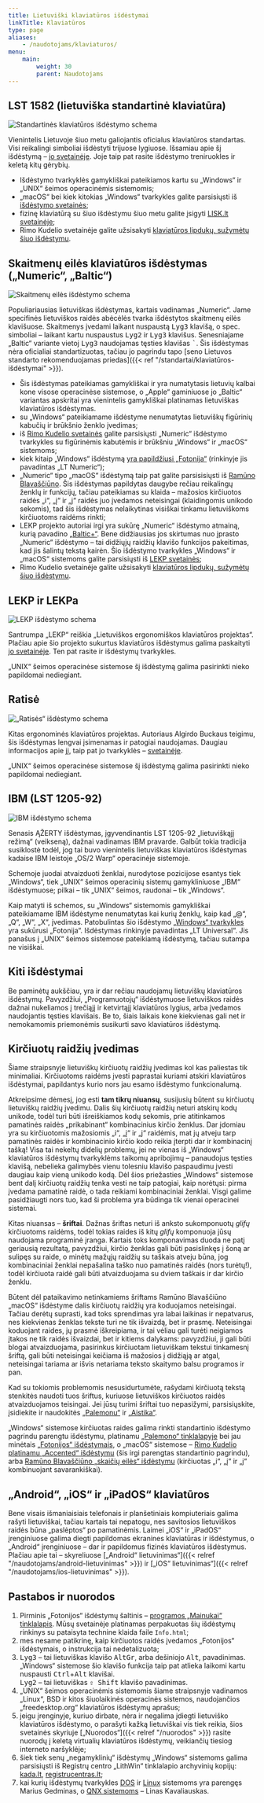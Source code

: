 ```yaml
---
title: Lietuviški klaviatūros išdėstymai
linkTitle: Klaviatūros
type: page
aliases:
    - /naudotojams/klaviaturos/
menu:
    main:
        weight: 30
        parent: Naudotojams
---
```


LST 1582 (lietuviška standartinė klaviatūra)
--------------------------------------------

![Standartinės klaviatūros išdėstymo schema](LST_1582_klaviatūra.png)

Vienintelis Lietuvoje šiuo metu galiojantis oficialus klaviatūros standartas. Visi reikalingi simboliai išdėstyti
trijuose lygiuose. Išsamiau apie šį išdėstymą – [jo svetainėje](http://www.ims.mii.lt/klav/). Joje taip pat rasite
išdėstymo treniruokles ir keletą kitų gėrybių.

* Išdėstymo tvarkyklės gamykliškai pateikiamos kartu su „Windows“ ir „UNIX“ šeimos operacinėmis sistemomis;
* „macOS“ bei kiek kitokias „Windows“ tvarkykles galite parsisiųsti iš
  [išdėstymo svetainės](http://www.ims.mii.lt/klav/tvarkyk.html);
* fizinę klaviatūrą su šiuo išdėstymu šiuo metu galite įsigyti [LISK.lt svetainėje](https://www.lisk.lt/);
* Rimo Kudelio svetainėje galite užsisakyti [klaviatūros lipdukų, sužymėtų šiuo išdėstymu][1].

Skaitmenų eilės klaviatūros išdėstymas („Numeric“, „Baltic“)
------------------------------------------------------------

![Skaitmenų eilės išdėstymo schema](skaitmenų_eilės_klaviatūra.png)

Populiariausias lietuviškas išdėstymas, kartais vadinamas „Numeric“. Jame specifinės lietuviškos raidės abėcėlės tvarka
išdėstytos skaitmenų eilės klavišuose. Skaitmenys įvedami laikant nuspaustą <kbd>Lyg3</kbd> klavišą, o spec. simboliai –
laikant kartu nuspaustus <kbd>Lyg2</kbd> ir <kbd>Lyg3</kbd> klavišus. Senesniajame „Baltic“ variante vietoj
<kbd>Lyg3</kbd> naudojamas tęsties klavišas <kbd>\`</kbd>. Šis išdėstymas nėra oficialiai standartizuotas, tačiau jo
pagrindu tapo [seno Lietuvos standarto rekomenduojamas priedas]({{< ref "/standartai/klaviatūros-išdėstymai" >}}).

* Šis išdėstymas pateikiamas gamykliškai ir yra numatytasis lietuvių kalbai kone visose operacinėse sistemose, o „Apple“
  gaminiuose jo „Baltic“ variantas apskritai yra vienintelis gamykliškai platinamas lietuviškas klaviatūros išdėstymas.
* su „Windows“ pateikiamame išdėstyme nenumatytas lietuviškų figūrinių kabučių ir brūkšnio ženklo įvedimas;
* iš [Rimo Kudelio svetainės](https://rimas.kudelis.lt/numeric/) galite parsisiųsti „Numeric“ išdėstymo tvarkykles su
  figūrinėmis kabutėmis ir brūkšniu „Windows“ ir „macOS“ sistemoms;
* kiek kitaip „Windows“ išdėstymą [yra papildžiusi „Fotonija“](<Fotonijos išdėstymai.zip>) (rinkinyje jis pavadintas
  „LT Numeric“);
* „Numeric“ tipo „macOS“ išdėstymą taip pat galite parsisisiųsti iš [Ramūno Blavaščiūno][3]. Šis išdėstymas papildytas
  daugybe rečiau reikalingų ženklų ir funkcijų, tačiau pateikiamas su klaida – mažosios kirčiuotos raidės „i“, „į“ ir
  „j“ raidės juo įvedamos neteisingai (klaidingomis unikodo sekomis), tad šis išdėstymas nelaikytinas visiškai tinkamu
  lietuviškoms kirčiuotoms raidėms rinkti;
* LEKP projekto autoriai irgi yra sukūrę „Numeric“ išdėstymo atmainą, kurią pavadino
  [„Baltic+“](https://lekp.info/Išdėstymai). Bene didžiausias jos skirtumas nuo įprasto „Numeric“ išdėstymo – tai
  didžiųjų raidžių klavišo funkcijos pakeitimas, kad jis šalintų tekstą kairėn. Šio išdėstymo tvarkykles „Windows“ ir
  „macOS“ sistemoms galite parsisiųsti iš [LEKP svetainės](https://lekp.info/Tvarkyklės);
* Rimo Kudelio svetainėje galite užsisakyti [klaviatūros lipdukų, sužymėtų šiuo išdėstymu][1].

LEKP ir LEKPa
-------------

![LEKP išdėstymo schema](LEKP_klaviatūra.png)

Santrumpa „LEKP“ reiškia „Lietuviškos ergonomiškos klaviatūros projektas“. Plačiau apie šio projekto sukurtus
klaviatūros išdėstymus galima paskaityti [jo svetainėje](https://lekp.info/). Ten pat rasite ir išdėstymų tvarkykles.

„UNIX“ šeimos operacinėse sistemose šį išdėstymą galima pasirinkti nieko papildomai nediegiant.

Ratisė
------

![„Ratisės“ išdėstymo schema](Ratisė.png)

Kitas ergonominės klaviatūros projektas. Autoriaus Algirdo Buckaus teigimu, šis išdėstymas lengvai įsimenamas ir
patogiai naudojamas. Daugiau informacijos apie jį, taip pat jo tvarkyklės –
[svetainėje](https://albuck.github.io/Ratise-layout/).

„UNIX“ šeimos operacinėse sistemose šį išdėstymą galima pasirinkti nieko papildomai nediegiant.

IBM (LST 1205-92)
---

![IBM išdėstymo schema](IBM_klaviatūra.png)

Senasis ĄŽERTY išdėstymas, įgyvendinantis LST 1205-92 „lietuviškąjį režimą“ (veikseną), dažnai vadinamas IBM
pravarde. Galbūt tokia tradicija susiklostė todėl, jog tai buvo vienintelis lietuviškas klaviatūros išdėstymas
kadaise IBM leistoje „OS/2 Warp“ operacinėje sistemoje.

Schemoje juodai atvaizduoti ženklai, nurodytose pozicijose esantys tiek „Windows“, tiek „UNIX“ šeimos operacinių sistemų
gamykliniuose „IBM“ išdėstymuose; pilkai – tik „UNIX“ šeimos, raudonai – tik „Windows“.

Kaip matyti iš schemos, su „Windows“ sistemomis gamykliškai pateikiamame IBM išdėstyme nenumatytas kai kurių ženklų,
kaip kad „@“, „Q“, „W“, „X“, įvedimas. Patobulintas šio išdėstymo [„Windows“ tvarkykles](<Fotonijos išdėstymai.zip>)
yra sukūrusi „Fotonija“. Išdėstymas rinkinyje pavadintas „LT Universal“. Jis panašus į „UNIX“ šeimos sistemose
pateikiamą išdėstymą, tačiau sutampa ne visiškai.

Kiti išdėstymai
---------------

Be paminėtų aukščiau, yra ir dar rečiau naudojamų lietuviškų klaviatūros išdėstymų. Pavyzdžiui, „Programuotojų“
išdėstymuose lietuviškos raidės dažnai nukeliamos į trečiąjį ir ketvirtąjį klaviatūros lygius, arba įvedamos naudojantis
tęsties klavišais. Be to, šiais laikais kone kiekvienas gali net ir nemokamomis priemonėmis susikurti savo klaviatūros
išdėstymą.

Kirčiuotų raidžių įvedimas
--------------------------

Šiame straipsnyje lietuviškų kirčiuotų raidžių įvedimas kol kas paliestas tik minimaliai. Kirčiuotoms raidėms įvesti
paprastai kuriami atskiri klaviatūros išdėstymai, papildantys kurio nors jau esamo išdėstymo funkcionalumą.

Atkreipsime dėmesį, jog esti **tam tikrų niuansų**, susijusių būtent su kirčiuotų lietuviškų raidžių įvedimu. Dalis šių
kirčiuotų raidžių neturi atskirų kodų unikode, todėl turi būti išreiškiamos kodų sekomis, prie atitinkamos pamatinės
raidės „prikabinant“ kombinacinius kirčio ženklus. Dar įdomiau yra su kirčiuotomis mažosiomis „i“, „į“ ir „j“ raidėmis,
mat jų atveju tarp pamatinės raidės ir kombinacinio kirčio kodo reikia įterpti dar ir kombinacinį tašką! Visa tai
nekeltų didelių problemų, jei ne vienas iš „Windows“ klaviatūros išdėstymų tvarkyklėms taikomų apribojimų – panaudojus
tęsties klavišą, nebelieka galimybės vienu tolesniu klavišo paspaudimu įvesti daugiau kaip vieną unikodo kodą. Dėl šios
priežasties „Windows“ sistemose bent dalį kirčiuotų raidžių tenka vesti ne taip patogiai, kaip norėtųsi: pirma įvedama
pamatinė raidė, o tada reikiami kombinaciniai ženklai. Visgi galime pasidžiaugti nors tuo, kad ši problema yra būdinga
tik vienai operacinei sistemai.

Kitas niuansas – **šriftai**. Dažnas šriftas neturi iš anksto sukomponuotų _glifų_ kirčiuotoms raidėms, todėl tokias
raides iš kitų _glifų_ komponuoja jūsų naudojama programinė įranga. Kartais toks komponavimas duoda ne patį geriausią
rezultatą, pavyzdžiui, kirčio ženklas gali būti pasislinkęs į šoną ar sulipęs su raide, o minėtų mažųjų raidžių su
taškais atveju būna, jog kombinaciniai ženklai nepašalina taško nuo pamatinės raidės (nors turėtų!), todėl kirčiuota
raidė gali būti atvaizduojama su dviem taškais ir dar kirčio ženklu.

Būtent dėl pataikavimo netinkamiems šriftams Ramūno Blavaščiūno „macOS“ išdėstyme dalis kirčiuotų raidžių yra koduojamos
neteisingai. Tačiau derėtų suprasti, kad toks sprendimas yra labai laikinas ir nepatvarus, nes kiekvienas ženklas tekste
turi ne tik išvaizdą, bet ir prasmę. Neteisingai koduojant raides, jų prasmė iškreipiama, ir tai vėliau gali turėti
neigiamos įtakos ne tik raidės išvaizdai, bet ir kitiems dalykams: pavyzdžiui, ji gali būti blogai atvaizduojama,
pasirinkus kirčiuotam lietuviškam tekstui tinkamesnį šriftą, gali būti neteisingai keičiama iš mažosios į didžiąją ar
atgal, neteisingai tariama ar išvis netariama teksto skaitymo balsu programos ir pan.

Kad su tokiomis problemomis nesusidurtumėte, rašydami kirčiuotą tekstą stenkitės naudoti tuos šriftus, kuriuose
lietuviškos kirčiuotos raidės atvaizduojamos teisingai. Jei jūsų turimi šriftai tuo nepasižymi, parsisiųskite,
įsidiekite ir naudokitės [„Palemonu“][2] ir [„Aistika“](https://clarin.vdu.lt/xmlui/handle/20.500.11821/48).

„Windows“ sistemose kirčiuotas raides galima rinkti standartinio išdėstymo pagrindu parengtu išdėstymu, platinamu
[„Palemono“ tinklalapyje][2] bei jau minėtais [„Fotonijos“ išdėstymais](<Fotonijos išdėstymai.zip>), o „macOS“
sistemose – [Rimo Kudelio platinamu „Accented“ išdėstymu](https://github.com/rimas-kudelis/macos-keyboard-layouts)
(šis irgi parengtas standartinio pagrindu), arba [Ramūno Blavaščiūno „skaičių eilės“ išdėstymu][3]
(kirčiuotas „i“, „į“ ir „j“ kombinuojant savarankiškai).

„Android“, „iOS“ ir „iPadOS“ klaviatūros
----------------------------------------

Bene visais išmaniaisiais telefonais ir planšetiniais kompiuteriais galima rašyti lietuviškai, tačiau kartais tai
nepatogu, nes savitosios lietuviškos raidės būna „paslėptos“ po pamatinėmis. Laimei „iOS“ ir „iPadOS“ įrenginiuose
galima diegti papildomas ekranines klaviatūras ir išdėstymus, o „Android“ įrenginiuose – dar ir papildomus fizinės
klaviatūros išdėstymus. Plačiau apie tai – skyreliuose
[„Android“ lietuvinimas“]({{< relref "/naudotojams/android-lietuvinimas" >}})
ir [„iOS“ lietuvinimas“]({{< relref "/naudotojams/ios-lietuvinimas" >}}).

Pastabos ir nuorodos
--------------------

1. Pirminis „Fotonijos“ išdėstymų šaltinis – [programos „Mainukai“ tinklalapis](http://fotonija.lt/mainukai_details.php).
   Mūsų svetainėje platinamas perpakuotas šių išdėstymų rinkinys su pataisyta technine klaida faile `Info.html`;
2. mes nesame patikrinę, kaip kirčiuotos raidės įvedamos „Fotonijos“ išdėstymais, o instrukcija tai nedetalizuota;
3. <kbd>Lyg3</kbd> – tai lietuviškas klavišo <kbd>AltGr</kbd>, arba dešiniojo <kbd>Alt</kbd>, pavadinimas. „Windows“
   sistemose šio klavišo funkcija taip pat atlieka laikomi kartu nuspausti <kbd>Ctrl</kbd>+<kbd>Alt</kbd> klavišai.  
   <kbd>Lyg2</kbd> – tai lietuviškas <kbd>⇧ Shift</kbd> klavišo pavadinimas.
4. „UNIX“ šeimos operacinėmis sistemomis šiame straipsnyje vadinamos „Linux“, BSD ir kitos šiuolaikinės operacinės
   sistemos, naudojančios „freedesktop.org“ klaviatūros išdėstymų aprašus;
5. jeigu įrenginyje, kuriuo dirbate, nėra ir negalima įdiegti lietuviško klaviatūros išdėstymo, o parašyti kažką
   lietuviškai vis tiek reikia, šios svetainės skyriuje [„Nuorodos“]({{< relref "/nuorodos" >}}) rasite nuorodų į keletą
   virtualių klaviatūros išdėstymų, veikiančių tiesiog interneto naršyklėje;
6. šiek tiek senų „negamyklinių“ išdėstymų „Windows“ sistemoms galima parsisiųsti iš Registrų centro „LithWin“
   tinklalapio archyvinių kopijų: [kada.lt](https://web.archive.org/web/20070104192611/http://www.kada.lt:80/litwin/),
   [registrucentras.lt](https://web.archive.org/web/20220518055706/https://www.registrucentras.lt/litwin/);
7. kai kurių išdėstymų tvarkykles [DOS](https://gedmin.as/lit/index-lt.html) ir
   [Linux](https://gedmin.as/lit-con/index-lt.html) sistemoms yra parengęs Marius Gedminas, o
   [QNX sistemoms](http://qnx.projektas.lt/) – Linas Kavaliauskas.

[1]: https://rimas.kudelis.lt/lipdukai/
[2]: https://www.vlkk.lt/palemonas/
[3]: http://raides.blavasciunas.com/
